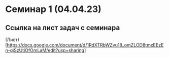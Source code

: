# Семинар 1 (04.04.23)
## Ссылка на лист задач с семинара
(Лист)[https://docs.google.com/document/d/1RdXTRbWZvu18_omZLOD8tmxEEzEn-gjSzUtiOfOmLaM/edit?usp=sharing]


